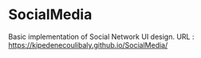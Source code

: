 # SocialMedia
Basic implementation of  Social Network UI design.
URL : https://kipedenecoulibaly.github.io/SocialMedia/
